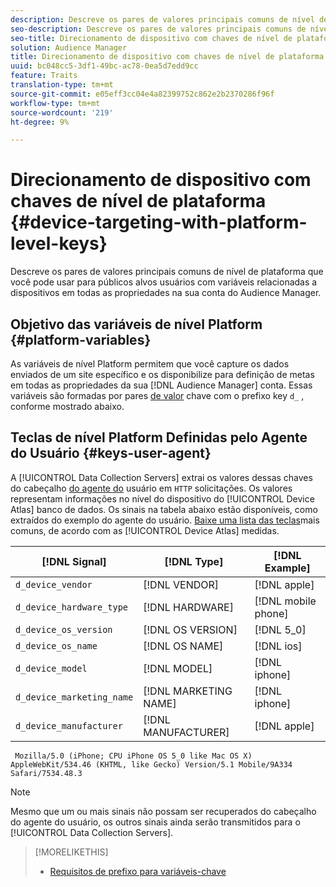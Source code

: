 ```yaml
---
description: Descreve os pares de valores principais comuns de nível de plataforma que você pode usar para públicos alvos usuários com variáveis relacionadas a dispositivos em todas as propriedades na sua conta do Audience Manager.
seo-description: Descreve os pares de valores principais comuns de nível de plataforma que você pode usar para públicos alvos usuários com variáveis relacionadas a dispositivos em todas as propriedades na sua conta do Audience Manager.
seo-title: Direcionamento de dispositivo com chaves de nível de plataforma
solution: Audience Manager
title: Direcionamento de dispositivo com chaves de nível de plataforma
uuid: bc048cc5-3df1-49bc-ac78-0ea5d7edd9cc
feature: Traits
translation-type: tm+mt
source-git-commit: e05eff3cc04e4a82399752c862e2b2370286f96f
workflow-type: tm+mt
source-wordcount: '219'
ht-degree: 9%

---
```



# Direcionamento de dispositivo com chaves de nível de plataforma {#device-targeting-with-platform-level-keys}

Descreve os pares de valores principais comuns de nível de plataforma que você pode usar para públicos alvos usuários com variáveis relacionadas a dispositivos em todas as propriedades na sua conta do Audience Manager.

## Objetivo das variáveis de nível Platform {#platform-variables}

<!-- c_tb_device_targeting.xml -->

As variáveis de nível Platform permitem que você capture os dados enviados de um site específico e os disponibilize para definição de metas em todas as propriedades da sua [!DNL Audience Manager] conta. Essas variáveis são formadas por pares [de valor](../../reference/key-value-pairs-explained.md) chave com o prefixo key `d_` , conforme mostrado abaixo.

## Teclas de nível Platform Definidas pelo Agente do Usuário {#keys-user-agent}

A [!UICONTROL Data Collection Servers] extrai os valores dessas chaves do cabeçalho [do agente do](https://www.w3.org/Protocols/rfc2616/rfc2616-sec14.html#sec14.43) usuário em `HTTP` solicitações. Os valores representam informações no nível do dispositivo do [!UICONTROL Device Atlas] banco de dados. Os sinais na tabela abaixo estão disponíveis, como extraídos do exemplo do agente do usuário. [Baixe uma lista das teclas](assets/device_keys.csv)mais comuns, de acordo com as [!UICONTROL Device Atlas] medidas.

| [!DNL Signal] | [!DNL Type] | [!DNL Example] |
|---|---|---|
| `d_device_vendor` | [!DNL VENDOR] | [!DNL apple] |
| `d_device_hardware_type` | [!DNL HARDWARE] | [!DNL mobile phone] |
| `d_device_os_version` | [!DNL OS VERSION] | [!DNL 5_0] |
| `d_device_os_name` | [!DNL OS NAME] | [!DNL ios] |
| `d_device_model` | [!DNL MODEL] | [!DNL iphone] |
| `d_device_marketing_name` | [!DNL MARKETING NAME] | [!DNL iphone] |
| `d_device_manufacturer` | [!DNL MANUFACTURER] | [!DNL apple] |

```
 Mozilla/5.0 (iPhone; CPU iPhone OS 5_0 like Mac OS X) AppleWebKit/534.46 (KHTML, like Gecko) Version/5.1 Mobile/9A334 Safari/7534.48.3
```

>[!NOTE]
>
>Mesmo que um ou mais sinais não possam ser recuperados do cabeçalho do agente do usuário, os outros sinais ainda serão transmitidos para o [!UICONTROL Data Collection Servers].

>[!MORELIKETHIS]
>
>* [Requisitos de prefixo para variáveis-chave](../../features/traits/trait-variable-prefixes.md)

